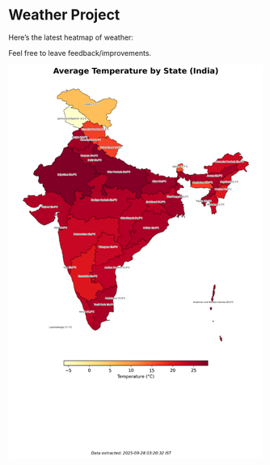 # Weather Project

Here’s the latest heatmap of weather:

Feel free to leave feedback/improvements.

![India Heatmap](docs/assets/india_heatmap.png?v=D85C2A)
